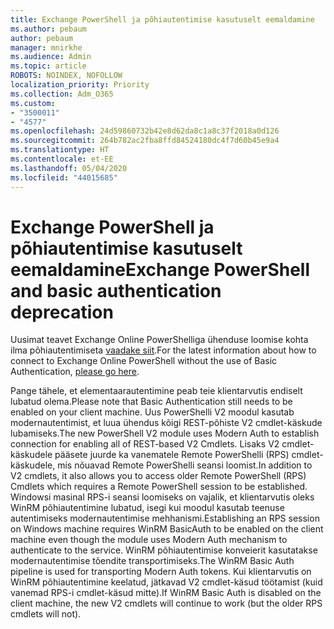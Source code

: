 ```yaml
---
title: Exchange PowerShell ja põhiautentimise kasutuselt eemaldamine
ms.author: pebaum
author: pebaum
manager: mnirkhe
ms.audience: Admin
ms.topic: article
ROBOTS: NOINDEX, NOFOLLOW
localization_priority: Priority
ms.collection: Adm_O365
ms.custom:
- "3500011"
- "4577"
ms.openlocfilehash: 24d59860732b42e8d62da8c1a8c37f2018a0d126
ms.sourcegitcommit: 264b782ac2fba8ffd84524180dc4f7d60b45e9a4
ms.translationtype: HT
ms.contentlocale: et-EE
ms.lasthandoff: 05/04/2020
ms.locfileid: "44015685"
---
```

# <a name="exchange-powershell-and-basic-authentication-deprecation"></a><span data-ttu-id="db53f-102">Exchange PowerShell ja põhiautentimise kasutuselt eemaldamine</span><span class="sxs-lookup"><span data-stu-id="db53f-102">Exchange PowerShell and basic authentication deprecation</span></span>

<span data-ttu-id="db53f-103">Uusimat teavet Exchange Online PowerShelliga ühenduse loomise kohta ilma põhiautentimiseta [vaadake siit](https://aka.ms/psbasicauth).</span><span class="sxs-lookup"><span data-stu-id="db53f-103">For the latest information about how to connect to Exchange Online PowerShell without the use of Basic Authentication, [please go here](https://aka.ms/psbasicauth).</span></span>

<span data-ttu-id="db53f-104">Pange tähele, et elementaarautentimine peab teie klientarvutis endiselt lubatud olema.</span><span class="sxs-lookup"><span data-stu-id="db53f-104">Please note that Basic Authentication still needs to be enabled on your client machine.</span></span>
<span data-ttu-id="db53f-105">Uus PowerShelli V2 moodul kasutab modernautentimist, et luua ühendus kõigi REST-põhiste V2 cmdlet-käskude lubamiseks.</span><span class="sxs-lookup"><span data-stu-id="db53f-105">The new PowerShell V2 module uses Modern Auth to establish connection for enabling all of REST-based V2 Cmdlets.</span></span> <span data-ttu-id="db53f-106">Lisaks V2 cmdlet-käskudele pääsete juurde ka vanematele Remote PowerShelli (RPS) cmdlet-käskudele, mis nõuavad Remote PowerShelli seansi loomist.</span><span class="sxs-lookup"><span data-stu-id="db53f-106">In addition to V2 cmdlets, it also allows you to access older Remote PowerShell (RPS) Cmdlets which requires a Remote PowerShell session to be established.</span></span> <span data-ttu-id="db53f-107">Windowsi masinal RPS-i seansi loomiseks on vajalik, et klientarvutis oleks WinRM põhiautentimine lubatud, isegi kui moodul kasutab teenuse autentimiseks modernautentimise mehhanismi.</span><span class="sxs-lookup"><span data-stu-id="db53f-107">Establishing an RPS session on Windows machine requires WinRM BasicAuth to be enabled on the client machine even though the module uses Modern Auth mechanism to authenticate to the service.</span></span> <span data-ttu-id="db53f-108">WinRM põhiautentimise konveierit kasutatakse modernautentimise tõendite transportimiseks.</span><span class="sxs-lookup"><span data-stu-id="db53f-108">The WinRM Basic Auth pipeline is used for transporting Modern Auth tokens.</span></span> <span data-ttu-id="db53f-109">Kui klientarvutis on WinRM põhiautentimine keelatud, jätkavad V2 cmdlet-käsud töötamist (kuid vanemad RPS-i cmdlet-käsud mitte).</span><span class="sxs-lookup"><span data-stu-id="db53f-109">If WinRM Basic Auth is disabled on the client machine, the new V2 cmdlets will continue to work (but the older RPS cmdlets will not).</span></span>
